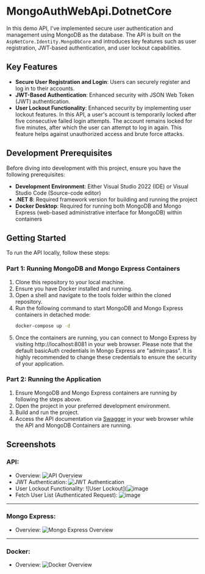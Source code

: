 # MongoAuthWebApi.DotnetCore
In this demo API, I've implemented secure user authentication and management using MongoDB as the database. The API is built on the `AspNetCore.Identity.MongoDbCore` and introduces key features such as user registration, JWT-based authentication, and user lockout capabilities.

## Key Features
- **Secure User Registration and Login**: Users can securely register and log in to their accounts.
- **JWT-Based Authentication**: Enhanced security with JSON Web Token (JWT) authentication.
- **User Lockout Functionality**: Enhanced security by implementing user lockout features. In this API, a user's account is temporarily locked after five consecutive failed login attempts. The account remains locked for five minutes, after which the user can attempt to log in again. This feature helps against unauthorized access and brute force attacks.

## Development Prerequisites
Before diving into development with this project, ensure you have the following prerequisites:

- **Development Environment**: Either Visual Studio 2022 (IDE) or Visual Studio Code (Source-code editor)
- **.NET 8**: Required framework version for building and running the project
- **Docker Desktop**: Required for running both MongoDB and Mongo Express (web-based administrative interface for MongoDB) within containers 

## Getting Started
To run the API locally, follow these steps:

### Part 1: Running MongoDB and Mongo Express Containers
1. Clone this repository to your local machine.
2. Ensure you have Docker installed and running.
3. Open a shell and navigate to the tools folder within the cloned repository.
4. Run the following command to start MongoDB and Mongo Express containers in detached mode: 
   ```bash
   docker-compose up -d
5. Once the containers are running, you can connect to Mongo Express by visiting http://localhost:8081 in your web browser. Please note that the default basicAuth credentials in Mongo Express are "admin:pass". It is highly recommended to change these credentials to ensure the security of your application.

### Part 2: Running the Application
1. Ensure MongoDB and Mongo Express containers are running by following the steps above.
2. Open the project in your preferred development environment.
3. Build and run the project.
4. Access the API documentation via [Swagger](http://localhost:5281/swagger/index.html) in your web browser while the API and MongoDB Containers are running.

## Screenshots

### API:
- Overview: ![API Overview](https://github.com/gsherwin360/MongoAuthWebApi.DotnetCore/assets/17651320/083d982c-d3b9-4575-8eab-8bc7caae38ac)
- JWT Authentication: ![JWT Authentication](https://github.com/gsherwin360/MongoAuthWebApi.DotnetCore/assets/17651320/651e075e-6438-4f38-aec5-6650db598966)
- User Lockout Functionality: ![User Lockout](![image](https://github.com/gsherwin360/MongoAuthWebApi.DotnetCore/assets/17651320/cde7df59-42a2-4195-95c9-0edbd7688def)
- Fetch User List (Authenticated Request): ![image](https://github.com/gsherwin360/MongoAuthWebApi.DotnetCore/assets/17651320/9191ae13-3bdd-43bd-9b6c-a751d678f686)
  
---
### Mongo Express:
- Overview: ![Mongo Express Overview](https://github.com/gsherwin360/MongoAuthWebApi.DotnetCore/assets/17651320/21e9d375-797a-47a0-bce8-898c6aeae73a)

---
### Docker:
- Overview: ![Docker Overview](https://github.com/gsherwin360/MongoAuthWebApi.DotnetCore/assets/17651320/3400d7bb-2502-4d94-8a46-f54dfbc3517e)





